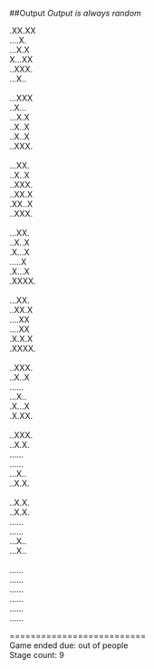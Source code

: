 ##Output
*Output is always random*

.XX.XX<br/>
....X.<br/>
...X.X<br/>
X...XX<br/>
..XXX.<br/>
...X..<br/>
<br/>
...XXX<br/>
..X...<br/>
...X.X<br/>
..X..X<br/>
..X..X<br/>
..XXX.<br/>
<br/>
...XX.<br/>
..X..X<br/>
..XXX.<br/>
..XX.X<br/>
.XX..X<br/>
..XXX.<br/>
<br/>
...XX.<br/>
..X..X<br/>
.X...X<br/>
.....X<br/>
.X...X<br/>
.XXXX.<br/>
<br/>
...XX.<br/>
..XX.X<br/>
....XX<br/>
....XX<br/>
.X.X.X<br/>
.XXXX.<br/>
<br/>
..XXX.<br/>
..X..X<br/>
......<br/>
...X..<br/>
.X...X<br/>
.X.XX.<br/>
<br/>
..XXX.<br/>
..X.X.<br/>
......<br/>
......<br/>
...X..<br/>
..X.X.<br/>
<br/>
..X.X.<br/>
..X.X.<br/>
......<br/>
......<br/>
...X..<br/>
...X..<br/>
<br/>
......<br/>
......<br/>
......<br/>
......<br/>
......<br/>
......<br/>

==========================<br/>
Game ended due: out of people<br/>
Stage count: 9


